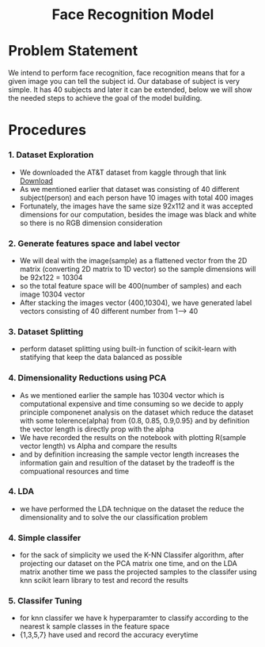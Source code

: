 <h1 align="center" id="title">Face Recognition Model</h1>

# Problem Statement
We intend to perform face recognition, face recognition means that for a given image you can tell the subject id. Our database of subject is very simple. It has 40 subjects and later it can be extended, below we will show the needed steps to achieve the goal of the model building.

# Procedures

### 1. Dataset Exploration  
- We downloaded the AT&T dataset from kaggle through that link [Download](https://www.kaggle.com/kasikrit/att-database-of-faces/)
- As we mentioned earlier that dataset was consisting of 40 different subject(person) and each person have 10 images with total 400 images
- Fortunately, the images have the same size 92x112 and it was accepted dimensions for our computation, besides the image was black and white so there is no RGB dimension consideration
### 2. Generate features space and label vector
- We will deal with the image(sample) as a flattened vector from the 2D matrix (converting 2D matrix to 1D vector) so the sample dimensions will be 92x122 = 10304
- so the total feature space will be 400(number of samples) and each image 10304 vector
- After stacking the images vector (400,10304), we have generated label vectors consisting of 40 different number from 1--> 40

### 3. Dataset Splitting
- perform dataset splitting using built-in function of scikit-learn with statifying that keep the data balanced as possible

### 4. Dimensionality Reductions using PCA
- As we mentioned earlier the sample has 10304 vector which is computational expensive and time consuming so we decide to apply principle componenet analysis on the dataset which reduce the dataset with some tolerence(alpha) from {0.8, 0.85, 0.9,0.95} and by definition the vector length is directly prop with the alpha
- We have recorded the results on the notebook with plotting R(sample vector length) vs Alpha and compare the results
- and by definition increasing the sample vector length increases the information gain and resultion of the dataset by the tradeoff is the compuational resources and time
### 4. LDA
- we have performed the LDA technique on the dataset the reduce the dimensionality and to solve the our classification problem

### 4. Simple classifer
- for the sack of simplicity we used the K-NN Classifer algorithm, after projecting our dataset on the PCA matrix one time, and on the LDA matrix another time we pass the projected samples to the classifer using knn scikit learn library to test and record the results

### 5. Classifer Tuning
- for knn classifer we have k hyperparamter to classify according to the nearest k sample classes in the feature space 
- {1,3,5,7} have used and record the accuracy everytime
